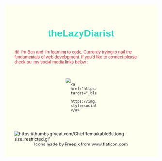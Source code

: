<div
  style="
    background-color: ivory;
    display: flex;
    flex-direction: column;
    justify-content: center;
    align-items: center;
    padding: 2rem;
  "
>
  <h1
    style="
      font-family: Arial, Helvetica, sans-serif;
      font-size: 2rem;
      color: #27d8c0;
    "
  >
    theLazyDiarist
  </h1>
  <p style="font-family: Arial, Helvetica, sans-serif; color: #d8273f;">
    Hi! I'm Ben and I'm learning to code. Currently trying to nail the
    fundamentals of web development. If you'd like to connect please check out
    my social media links below :
  </p>
  <div
    style="
      display: flex;
      flex-direction: row;
      justify-content: space-evenly;
      width: 100px;
      margin: 2rem;
    "
  >
    <a href="https://www.linkedin.com/in/benjaminfielding/" target="_blank">
      <img src="https://img.shields.io/badge/linkedin-%230077B5.svg?&style=for-the-badge&logo=linkedin&logoColor=white" />
    </a>

    <a href="https://twitter.com/thelazydiarist" target="_blank">
      https://img.shields.io/twitter/follow/thelazydiarist?style=social
    </a>
  </div>
  <br />
  <img
    src="https://thumbs.gfycat.com/ChiefRemarkableBettong-size_restricted.gif"
    alt="https://thumbs.gfycat.com/ChiefRemarkableBettong-size_restricted.gif"
    class="transparent"
  />

  <div>
    Icons made by
    <a href="https://www.flaticon.com/authors/freepik" title="Freepik"
      >Freepik</a
    >
    from
    <a href="https://www.flaticon.com/" title="Flaticon">www.flaticon.com</a>
  </div>
</div>



